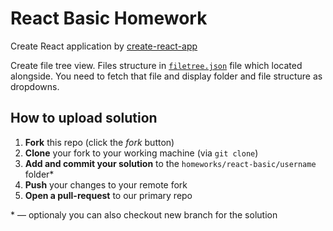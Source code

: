 # React Basic Homework

Create React application by [create-react-app](https://github.com/facebookincubator/create-react-app)

Create file tree view. Files structure in [`filetree.json`](https://raw.githubusercontent.com/kottans/chernivtsi-frontend-2017/master/homeworks/react-basic/filetree.json) file which located alongside.
You need to fetch that file and display folder and file structure as dropdowns.

## How to upload solution

1. **Fork** this repo (click the *fork* button)
2. **Clone** your fork to your working machine (via `git clone`)
3. **Add and commit your solution** to the `homeworks/react-basic/username` folder*
4. **Push** your changes to your remote fork
5. **Open a pull-request** to our primary repo 

\* — optionaly you can also checkout new branch for the solution
